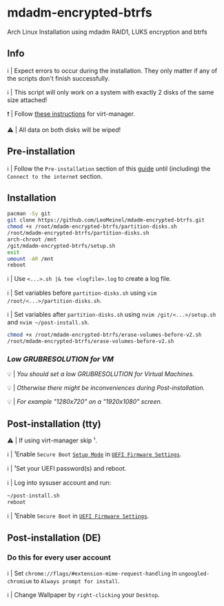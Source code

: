 # mdadm-encrypted-btrfs

Arch Linux Installation using mdadm RAID1, LUKS encryption and btrfs

## Info

:information_source: | Expect errors to occur during the installation. They only matter if any of the scripts don't finish successfully.

:information_source: | This script will only work on a system with exactly 2 disks of the same size attached!

:exclamation: | Follow [these instructions](https://github.com/LeoMeinel/mdadm-encrypted-btrfs/blob/main/secure_boot_virt-manager.md) for virt-manager.

:warning: | All data on both disks will be wiped!

## Pre-installation

:information_source: | Follow the `Pre-installation` section of this [guide](https://wiki.archlinux.org/title/Installation_guide#Pre-installation) until (including) the `Connect to the internet` section.

## Installation

```sh
pacman -Sy git
git clone https://github.com/LeoMeinel/mdadm-encrypted-btrfs.git
chmod +x /root/mdadm-encrypted-btrfs/partition-disks.sh
/root/mdadm-encrypted-btrfs/partition-disks.sh
arch-chroot /mnt
/git/mdadm-encrypted-btrfs/setup.sh
exit
umount -AR /mnt
reboot
```

:information_source: | Use `<...>.sh |& tee <logfile>.log` to create a log file.

:information_source: | Set variables before `partition-disks.sh` using `vim /root/<...>/partition-disks.sh`.

:information_source: | Set variables after `partition-disks.sh` using `nvim /git/<...>/setup.sh` and `nvim ~/post-install.sh`.

```sh
chmod +x /root/mdadm-encrypted-btrfs/erase-volumes-before-v2.sh
/root/mdadm-encrypted-btrfs/erase-volumes-before-v2.sh
```

### _Low GRUBRESOLUTION for VM_

:bulb: | _You should set a low GRUBRESOLUTION for Virtual Machines._

:bulb: | _Otherwise there might be inconveniences during Post-installation._

:bulb: | _For example "1280x720" on a "1920x1080" screen._

## Post-installation (tty)

:warning: | If using virt-manager skip ¹.

:information_source: | ¹Enable `Secure Boot` [`Setup Mode`](https://wiki.archlinux.org/title/Unified_Extensible_Firmware_Interface/Secure_Boot#Putting_firmware_in_"Setup_Mode") in [`UEFI Firmware Settings`](https://wiki.archlinux.org/title/Unified_Extensible_Firmware_Interface/Secure_Boot#Before_booting_the_OS).

:information_source: | ¹Set your UEFI password(s) and reboot.

:information_source: | Log into sysuser account and run:

```sh
~/post-install.sh
reboot
```

:information_source: | ¹Enable `Secure Boot` in [`UEFI Firmware Settings`](https://wiki.archlinux.org/title/Unified_Extensible_Firmware_Interface/Secure_Boot#Before_booting_the_OS).

## Post-installation (DE)

### Do this for every user account

:information_source: | Set `chrome://flags/#extension-mime-request-handling` in `ungoogled-chromium` to `Always prompt for install`.

:information_source: | Change Wallpaper by `right-clicking` your `Desktop`.
